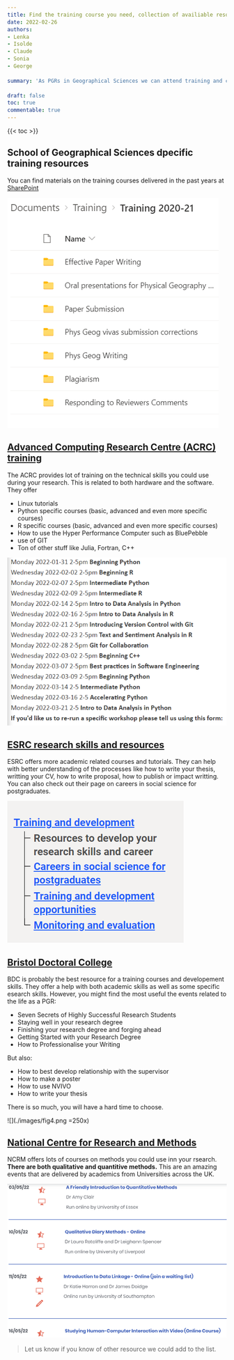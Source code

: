 ```yaml
---
title: Find the training course you need, collection of availiable resources.
date: 2022-02-26
authors:
- Lenka
- Isolde
- Claude
- Sonia
- George

summary: 'As PGRs in Geographical Sciences we can attend training and courses in a lot of different subjects. This post offers you a colletion of links to research bodies and institutes that offer free training opportunities. You can find version of this in Tools & Links.'

draft: false
toc: true
commentable: true
---
```


{{< toc >}} 

<!--more-->


## School of Geographical Sciences dpecific training resources

You can find materials on the training courses delivered in the past years at [SharePoint](https://uob.sharepoint.com/teams/grp-ggy-postgrad/Shared%20Documents/Forms/AllItems.aspx?viewid=23b21ecf%2D2c8f%2D446b%2D9b7b%2De9cd79bdeeae&id=%2Fteams%2Fgrp%2Dggy%2Dpostgrad%2FShared%20Documents%2FTraining)

![](./images/fig1.png)

## [Advanced Computing Research Centre (ACRC) training](https://www.bristol.ac.uk/acrc/acrc-training/)

The ACRC provides lot of training on the technical skills you could use during your research. This is related to both hardware and the software.
They offer 
* Linux tutorials
* Python specific courses (basic, advanced and even more specific courses)
* R specific courses (basic, advanced and even more specific courses)
* How to use the Hyper Performance Computer such as BluePebble
* use of GIT
* Ton of other stuff like Julia, Fortran, C++

![](./images/fig2.png)


## [ESRC research skills and resources](https://www.ukri.org/councils/esrc/career-and-skills-development/training/resources-to-develop-your-research-skills-and-career/)

ESRC offers more academic related courses and tutorials. They can help with better understanding of the processes like how to write your thesis, writting your CV, how to write proposal, how to publish or impact writting.
You can also check out their page on careers in social science for postgraduates.

![](./images/fig3.png)

## [Bristol Doctoral College](https://uob.sharepoint.com/sites/bristol-doctoral-college)

BDC is probably the best resource for a training courses and developement skills. They offer a help with both academic skills as well as some specific esearch skills. However, you might find the most useful the events related to the life as a PGR:
* Seven Secrets of Highly Successful Research Students 
* Staying well in your research degree 
* Finishing your research degree and forging ahead
* Getting Started with your Research Degree 
* How to Professionalise your Writing

But also:
* How to best develop relationship with the supervisor
* How to make a poster 
* How to use NVIVO
* How to write your thesis

There is so much, you will have a hard time to choose.

![](./images/fig4.png =250x)

## [National Centre for Research and Methods](https://www.ncrm.ac.uk/training/index.php?action=results&q=&date_start=&date_end=&time=future&ncrm=on&ncrmPartner=on&region=&level=)


NCRM offers lots of courses on methods you could use inn your rsearch. **There are both qualitative and quantitive methods.** This are an amazing events that are delivered by academics from Universities across the UK.

![](./images/fig5.png)


> Let us know if you know of other resource we could add to the list.
